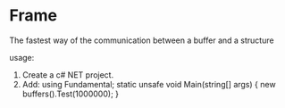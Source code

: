 # Frame
The fastest way of the communication between a buffer and a structure

usage:
1. Create a c# NET project.
2. Add:
using Fundamental;
static unsafe void Main(string[] args)
{
   new buffers().Test(1000000);
}
